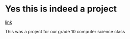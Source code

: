 # Yes this is indeed a project

[link](http://obrien.tech/ics4u)

This was a project for our grade 10 computer science class